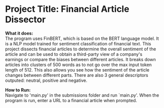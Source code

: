 # **Project Title: Financial Article Dissector**

**What it does:**  
The program uses FinBERT, which is based on the BERT language model. It is a NLP model trained for sentiment classification of financial text. This project dissects financial articles to determine the overall sentiment of the article and can be used to obtain a third-party view of a company's earnings or compare the biases between different articles. It breaks down articles into clusters of 500 words as to not go over the max input token length of 512. This also allows you see how the sentiment of the article changes between different parts. There are also 3 general descriptors outputed: neutral, positive and negative.

**How to Run:**  
Navigate to 'main.py' in the submissions folder and run `main.py'. When the program is run, enter a URL to a financial article when prompted.
